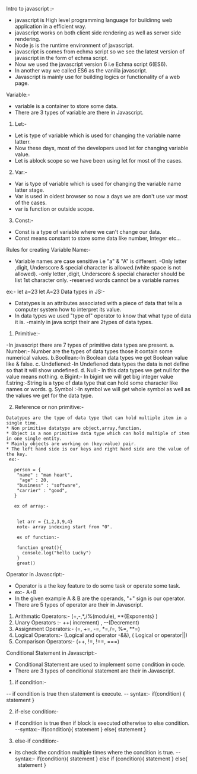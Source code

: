 Intro to javascript :-

- javascript is High level programming language for buildinng web application in a efficient way.
- javascript works on both client side rendering as well as server side rendering.
- Node js is the runtime environment of javascript.
- javascript is comes from echma script so we see the latest version of javascript in the form of echma script.
- Now we used the javascript version 6 i.e Echma script 6(ES6).
- In another way we called ES6 as the vanilla javascript.
- Javascript is mainly use for building logics or functionality of a web page.


Variable:-
- variable is a container to store some data.
- There are 3 types of variable are there in Javascript.

1. Let:-

- Let is type of variable which is used for changing the variable name latterr.
- Now these days, most of the developers used let for changing variable value.
- Let is ablock scope so we have been using let for most of the cases.

2. Var:-

- Var is type of variable which is used for changing the variable name latter stage.
- Var is used in oldest browser so now a days we are don't use var most of the cases.
- var is function or outside scope.

3. Const:- 

- Const is a type of variable where we can't change our data.
- Const means constant to store some data like number, Integer etc...


Rules for creating Variable Name:-

- Variable names are case sensitive i.e "a" & "A" is different.
-Only letter ,digit, Underscore & special character is allowed.(white space is not allowed).
-only letter ,digit, Underscore & special character should be list 1st character only.
-reserved words cannot be a variable names

ex:-
let a=23
let A=23
Data types in JS:-
- Datatypes is an attributes associated with a piece of data that tells a computer system how to interpret its value.
- In data types we used "type of" operator to know that what type of data it is.
-mainly in java script their are 2types of data types.
 1. Primitive:-

-In javascript there are 7 types of primitive data types are present.
    a. Number:- Number are the types of data types those it contain some numerical values.
     b.Boollean:-In Boolean data types  we get Boolean value like & false.
    c. Undefiened:-In Undefiened data types the data is not define so that
    it will show     undefined.
    d. Null:- In this data types we get null for the value means nothing.
    e.Bigint:-	In bigint we will get big integer value
    f.string:-String is a type of data type that can hold some character like names or words.
    g. Symbol :-In symbol we will get whole symbol as well as the values we
    get for the data  type.


   2. Reference or non primitive:-

    Datatypes are the type of data type that can hold multiple item in a single time.
    * Non primitive datatype are object,array,function.
    * Object is a non primitive data type which can hold multiple of item in one single entity.
    * Mainly objects are working on (key:value) pair.
    * The left hand side is our keys and right hand side are the value of the key.
     ex:-

       person = {
        "name" : "man heart",
         "age" : 20,
        "business" : "software",
        "carrier" : "good",
       }

       ex of array:-
        

        let arr = {1,2,3,9,4}
        note- array indexing start from "0".

        ex of function:-

        function great(){
          console.log("hello Lucky")
        }
        great()


Operator in Javascript:-

* Operator is a the key feature to do some task or operate some task.
* ex:- A+B
* In the given example A & B are the operands, "+" sign is our operator.
* There are 5 types of operator are their in Javascript.

1. Arithmatic Operators:- (+,-,*,/%(module),  **{Exponents}   )
2. Unary Operators :-  ++( increment) , --(Decrement)
3. Assignment Operators:- (=, +=, -=, *=,/=, %=, **=)
4. Logical Operators:- (Logical and operator -&&), ( Logical or operator||)
5. Comparison Operators:- (++, !=, !==, ===)

Conditional Statement in Javascript:-

* Conditional Statement are used to implement some condition in code.
* There are 3 types of conditional statement are their in Javascript.

1. if condition:-

-- if condition is true then statement is execute.
-- syntax:-
if(condition) {
  statement
}

2. if-else condition:-
* if condition is true then if block is executed otherwise to else condition.
--syntax:-
if(condition){
  statement
} else{
  statement
}

3. else-if condition:-

 * its check the condition multiple times where the condition is true.
--syntax:-
if(condition){
  statement
} else if (condition){
  statement
} else{
  statement
}
